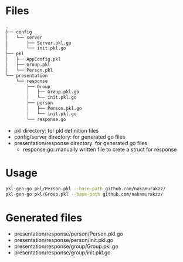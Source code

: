 # Files
```bash
.
├── config
│   └── server
│       ├── Server.pkl.go
│       └── init.pkl.go
├── pkl
│   ├── AppConfig.pkl
│   ├── Group.pkl
│   └── Person.pkl
└── presentation
    └── response
        ├── Group
        │   ├── Group.pkl.go
        │   └── init.pkl.go
        ├── person
        │   ├── Person.pkl.go
        │   └── init.pkl.go
        └── response.go
```

- pkl directory: for pkl definition files
- config/server directory: for generated go files
- presentation/response directory: for generated go files
  - response.go: manually written file to crete a struct for response

# Usage
``` bash
pkl-gen-go pkl/Person.pkl --base-path github.com/nakamurakzz/
pkl-gen-go pkl/Group.pkl --base-path github.com/nakamurakzz/
```

# Generated files
- presentation/response/person/Person.pkl.go
- presentation/response/person/init.pkl.go
- presentation/response/group/Group.pkl.go
- presentation/response/group/init.pkl.go


